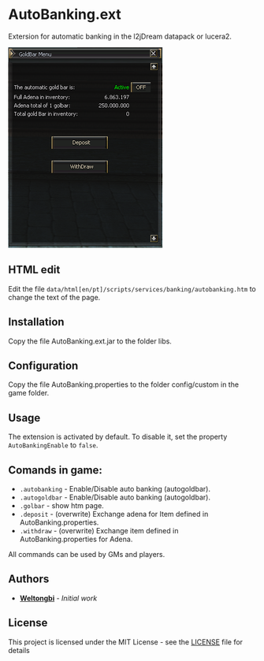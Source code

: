 # AutoBanking.ext
Extersion for automatic banking in the l2jDream datapack or lucera2.

![gold bar](captura.png)

## HTML edit
Edit the file `data/html[en/pt]/scripts/services/banking/autobanking.htm` to change the text of the page.

## Installation
Copy the file AutoBanking.ext.jar to the folder libs.

## Configuration
Copy the file AutoBanking.properties to the folder config/custom in the game folder.

## Usage
The extension is activated by default. To disable it, set the property `AutoBankingEnable` to `false`.

## Comands in game:
* `.autobanking` - Enable/Disable auto banking (autogoldbar).
* `.autogoldbar` - Enable/Disable auto banking (autogoldbar).
* `.golbar` - show htm page.
* `.deposit` - (overwrite) Exchange adena for Item defined in AutoBanking.properties.
* `.withdraw` - (overwrite) Exchange item defined in AutoBanking.properties for Adena.

All commands can be used by GMs and players.

## Authors
* **[Weltongbi](https://github.com/weltongbi/)** - *Initial work*

## License
This project is licensed under the MIT License - see the [LICENSE](LICENSE) file for details
